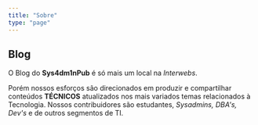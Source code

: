 ```yaml
---
title: "Sobre"
type: "page"
---
```


## Blog

O Blog do **Sys4dm1nPub** é só mais um local na *Interwebs*. 

Porém nossos esforços são direcionados em produzir e compartilhar conteúdos **TÉCNICOS** atualizados nos mais variados temas relacionados à Tecnologia. Nossos contribuidores são estudantes, *Sysadmins, DBA's, Dev's* e de outros segmentos de TI.
